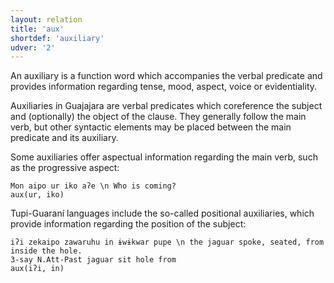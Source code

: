 ```yaml
---
layout: relation
title: 'aux'
shortdef: 'auxiliary'
udver: '2'
---
```


An auxiliary is a function word which accompanies the verbal predicate and provides information regarding tense, mood, aspect, voice or evidentiality.
 
Auxiliaries in Guajajara are verbal predicates which coreference the subject and (optionally) the object of the clause. They generally follow the main verb, but other syntactic elements may be placed between the main predicate and its auxiliary.

Some auxiliaries offer aspectual information regarding the main verb, such as the progressive aspect:

~~~ sdparse
Mon aipo ur iko aʔe \n Who is coming?
aux(ur, iko)
~~~

Tupi-Guaraní languages include the so-called positional auxiliaries, which provide information regarding the position of the subject:

~~~ sdparse
iʔi zekaipo zawaruhu in ɨwɨkwar pupe \n the jaguar spoke, seated, from inside the hole.
3-say N.Att-Past jaguar sit hole from
aux(iʔi, in)
~~~


<!-- Interlanguage links updated Po 11. listopadu 2024, 20:10:27 CET -->

